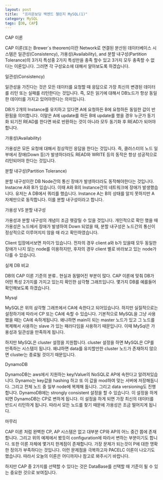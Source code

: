 ```yaml
---
layout: post
title:  "프리온보딩 백엔드 챌린지 MySQL(1)"
category: MySQL
tags: [DB, CAP]
---
```

CAP 이론

CAP 이론(또는 Brewer`s theorem)이란 Network로 연결된 분산된 데이터베이스 시스템은 일관성(Consistency), 가용성(Availability), and 분할 내구성(Partition Tolerance)의 3가지 특성중 2가지 특성만을 충족 할수 있고 3가지 모두 충족할 수 없다는 이론입니다. 그러면 각 구성요소에 대해서 알아보도록 하겠습니다.

일관성(Consistency)

일관성을 가진다는 것은 모든 데이터를 요청할 때 응답으로 가장 최신의 변경된 데이터를 리턴 또는 실패를 리턴한다는 것입니다. 즉, 모든 읽기에 대해서 DB노드가 항상 동일한 데이터를 가지고 있어야한다는 의미입니다.

DB가 2개의 Instance를 유지하고 있다면 A에 요청하든 B에 요청하든 동일한 값이 반환됨을 의미합니다. 이말은 A에 update를 하든 B에 update를 했을 경우 누군가 동기화 되기전 READ를 한다면 바로 반환하는 것이 아니라 모두 동기화 후 READ가 되어야 합니다.

가용성(Availability)

가용성은 모든 요청에 대해서 정상적인 응답을 한다는 것입니다. 즉, 클러스터의 노드 일부에서 장애(Down 등)가 발생하더라도 READ와 WRITE 등의 동작은 항상 성공적으로 리턴되어야 한다는 것입니다.

분할 내구성(Partition Tolerance)

분할 내구성이란 DB Node간의 통신 장애가 발생하더라도 동작해야한다는 것입니다. Instacne A와 B가 있습니다. 이때 A와 B의 Instance간의 네트워크에 장애가 발생했습니다. 유저는 A DB에서 쿼리를 했습니다. Instance A는 B의 상태를 알지 못하지만 A 자체만으로 동작합니다. 이를 분할 내구성이라고 합니다.

가용성 VS 분할 내구성

가용성과 분할 내구성의 개념이 조금 헷갈릴 수 있을 것입니다. 개인적으로 확인 했을 때 가용성은 노드에서 장애가 발생하여 Down 되었을 때, 분할 내구성은 노드간의 통신이 정상적으로 이루어지지 않을 때 라고 확인하였습니다.

Client 입장에서보면 차이가 있습니다. 전자의 경우 client a와 b가 있을때 모두 동일한 장애가 나지 않는 node를 이용하지만, 후자의 경우 client 별로 바라보고 있는 node가 다를 수 있습니다.

실제 DB 비교


DB의 CAP 이론 기준의 분류.. 현실과 동떨어진 부분이 많다.
CAP 이론에 맞춰 DB가 어떤 특성 2가지를 가지고 있는지 확인한 삼각형 그래프입니다. 몇가지 DB를 예를들어 확인해보도록 하겠습니다.

Mysql

MySQL은 위의 삼각형 그래프에서 CA에 속한다고 되어있습니다. 하지만 실질적으로는 설정하기에 따라서 CP 또는 CA에 속할 수 있습니다. 기본적으로 MySQL을 그냥 사용했을 때는 CA에 속하게됩니다. 왜나하면 main이 되는 master 노드가 있고 그 노드를 복제해서 사용하는 slave 가 있는 패러다임을 사용하기 때문입니다. 이때 MySql은 가용성과 일관성을 만족하게 됩니다.

하지만 MySQL은 cluster 설정을 지원합니다. cluster 설정을 하면 MySQL은 CP를 만족하는 시스템이 됩니다. 왜냐하면 data를 유지할만한 cluster 노드가 존재하지 않으면 cluster는 종료될 것이기 때문입니다.

DynamoDB

DynamoDB는 aws에서 지원하는 key/Value의 NoSQL로 AP에 속한다고 알려져있습니다. Dynamo는 key값을 hashing 하고 또 이 값을 mod하여 맞는 서버에 저장해둡니다. 그리고 전체 노드 중 일부 node에 복제해 둡니다. 그리고 data versioning도 진행합니다. DynamoDB에는 strongly consistent 설정을 할 수 있습니다. 이 설정을 하게 되면 DynamoDB는 CP로 변하게 됩니다. 이 설정을 하게 되면 가장 최신의 데이터를 반드시 리턴하게 됩니다. 따라서 모든 노드를 찾기 때문에 가용성은 조금 떨어지게 됩니다.

마무리

CAP 이론 처럼 완벽한 CP, AP 시스템은 없고 대부분 CP와 AP의 어느 중간 쯤에 존재합니다. 그리고 위의 예제에서 봤듯이 configuration에 따라서 변하는 부분이기도 합니다. 또한 이론 자체에 몇가지 한계점이 존재합니다. 가장 문제가 되는것이 P에 대한 명확한 정의가 부족하다는 것입니다. 이런 문제점을 극복하고자 PACELC 이론이 나오기도 했습니다. 따라서 오늘의 이론은 어디까지나 참고로 봐주시기 바랍니다.

하지만 CAP 중 2가지를 선택할 수 있다는 것은 DataBase를 선택할 때 기준이 될 수 있는 중요한 것으로 보여집니다.